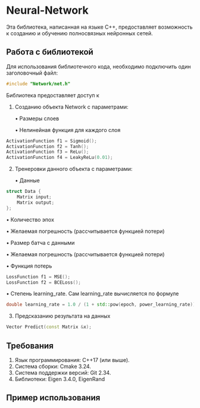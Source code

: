 # Neural-Network
Эта библиотека, написанная на языке C++, предоставляет возможность к созданию и обучению полносвязных нейронных сетей. 

## Работа с библиотекой
Для использования библиотечного кода, необходимо подключить один заголовочный файл:
```cpp
#include "Network/net.h"
```
Библиотека предоставляет доступ к 
1. Созданию объекта Network с параметрами:

    • Размеры слоев

    • Нелинейная функция для каждого слоя
```cpp
ActivationFunction f1 = Sigmoid();
ActivationFunction f2 = Tanh();
ActivationFunction f3 = ReLu();
ActivationFunction f4 = LeakyReLu(0.01);
```
2. Тренеровки данного объекта с параметрами:

   • Данные
```cpp
struct Data {
    Matrix input;
    Matrix output;
};
```

   • Количество эпох
   
   • Желаемая погрешность (рассчитывается функцией потери)

   • Размер батча с данными

   • Желаемая погрешность (рассчитывается функцией потери)

   • Функция потерь
```cpp
LossFunction f1 = MSE();
LossFunction f2 = BCELoss();
```
   • Степень learning_rate. Сам learning_rate вычисляется по формуле 
```cpp
double learning_rate = 1.0 / (1 + std::pow(epoch, power_learning_rate));
```
3. Предсказанию результата на данных
```cpp
Vector Predict(const Matrix &x);
```
## Требования
1. Язык программирования: С++17 (или выше).
2. Система сборки: Cmake 3.24. 
2. Система поддержки версий: Git 2.34.
3. Библиотеки: Eigen 3.4.0, EigenRand
## Пример использования